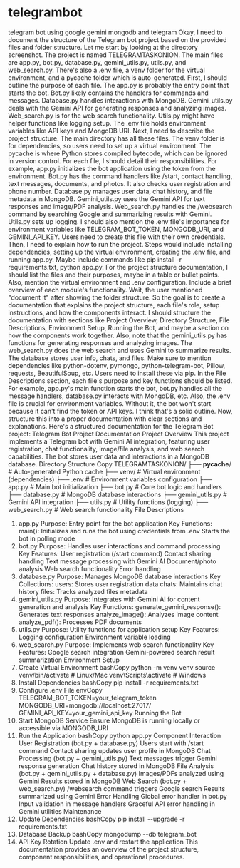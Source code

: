 # telegrambot
telegram bot using google gemini mongodb and telegram
Okay, I need to document the structure of the Telegram bot project based on the provided files and folder structure. Let me start by looking at the directory screenshot. The project is named TELEGRAMTASKONION. The main files are app.py, bot.py, database.py, gemini_utils.py, utils.py, and web_search.py. There's also a .env file, a venv folder for the virtual environment, and a pycache folder which is auto-generated.
First, I should outline the purpose of each file. The app.py is probably the entry point that starts the bot. Bot.py likely contains the handlers for commands and messages. Database.py handles interactions with MongoDB. Gemini_utils.py deals with the Gemini API for generating responses and analyzing images. Web_search.py is for the web search functionality. Utils.py might have helper functions like logging setup. The .env file holds environment variables like API keys and MongoDB URI.
Next, I need to describe the project structure. The main directory has all these files. The venv folder is for dependencies, so users need to set up a virtual environment. The pycache is where Python stores compiled bytecode, which can be ignored in version control.
For each file, I should detail their responsibilities. For example, app.py initializes the bot application using the token from the environment. Bot.py has the command handlers like /start, contact handling, text messages, documents, and photos. It also checks user registration and phone number. Database.py manages user data, chat history, and file metadata in MongoDB. Gemini_utils.py uses the Gemini API for text responses and image/PDF analysis. Web_search.py handles the /websearch command by searching Google and summarizing results with Gemini. Utils.py sets up logging.
I should also mention the .env file's importance for environment variables like TELEGRAM_BOT_TOKEN, MONGODB_URI, and GEMINI_API_KEY. Users need to create this file with their own credentials.
Then, I need to explain how to run the project. Steps would include installing dependencies, setting up the virtual environment, creating the .env file, and running app.py. Maybe include commands like pip install -r requirements.txt, python app.py.
For the project structure documentation, I should list the files and their purposes, maybe in a table or bullet points. Also, mention the virtual environment and .env configuration. Include a brief overview of each module's functionality.
Wait, the user mentioned "document it" after showing the folder structure. So the goal is to create a documentation that explains the project structure, each file's role, setup instructions, and how the components interact.
I should structure the documentation with sections like Project Overview, Directory Structure, File Descriptions, Environment Setup, Running the Bot, and maybe a section on how the components work together.
Also, note that the gemini_utils.py has functions for generating responses and analyzing images. The web_search.py does the web search and uses Gemini to summarize results. The database stores user info, chats, and files.
Make sure to mention dependencies like python-dotenv, pymongo, python-telegram-bot, Pillow, requests, BeautifulSoup, etc. Users need to install these via pip.
In the File Descriptions section, each file's purpose and key functions should be listed. For example, app.py's main function starts the bot, bot.py handles all the message handlers, database.py interacts with MongoDB, etc.
Also, the .env file is crucial for environment variables. Without it, the bot won't start because it can't find the token or API keys.
I think that's a solid outline. Now, structure this into a proper documentation with clear sections and explanations.
Here's a structured documentation for the Telegram Bot project:
Telegram Bot Project Documentation
Project Overview
This project implements a Telegram bot with Gemini AI integration, featuring user registration, chat functionality, image/file analysis, and web search capabilities. The bot stores user data and interactions in a MongoDB database.
Directory Structure
Copy
TELEGRAMTASKONION/
├── __pycache__/               # Auto-generated Python cache
├── venv/                      # Virtual environment (dependencies)
├── .env                       # Environment variables configuration
├── app.py                     # Main bot initialization
├── bot.py                     # Core bot logic and handlers
├── database.py                # MongoDB database interactions
├── gemini_utils.py            # Gemini API integration
├── utils.py                   # Utility functions (logging)
├── web_search.py              # Web search functionality
File Descriptions
1. app.py
Purpose: Entry point for the bot application
Key Functions:
main(): Initializes and runs the bot using credentials from .env
Starts the bot in polling mode
2. bot.py
Purpose: Handles user interactions and command processing
Key Features:
User registration (/start command)
Contact sharing handling
Text message processing with Gemini AI
Document/photo analysis
Web search functionality
Error handling
3. database.py
Purpose: Manages MongoDB database interactions
Key Collections:
users: Stores user registration data
chats: Maintains chat history
files: Tracks analyzed files metadata
4. gemini_utils.py
Purpose: Integrates with Gemini AI for content generation and analysis
Key Functions:
generate_gemini_response(): Generates text responses
analyze_image(): Analyzes image content
analyze_pdf(): Processes PDF documents
5. utils.py
Purpose: Utility functions for application setup
Key Features:
Logging configuration
Environment variable loading
6. web_search.py
Purpose: Implements web search functionality
Key Features:
Google search integration
Gemini-powered search result summarization
Environment Setup
1. Create Virtual Environment
bashCopy
python -m venv venv
source venv/bin/activate  # Linux/Mac
venv\Scripts\activate     # Windows
2. Install Dependencies
bashCopy
pip install -r requirements.txt
3. Configure .env File
envCopy
TELEGRAM_BOT_TOKEN=your_telegram_token
MONGODB_URI=mongodb://localhost:27017/
GEMINI_API_KEY=your_gemini_api_key
Running the Bot
1. Start MongoDB Service
Ensure MongoDB is running locally or accessible via MONGODB_URI
2. Run the Application
bashCopy
python app.py
Component Interaction
User Registration (bot.py + database.py)
Users start with /start command
Contact sharing updates user profile in MongoDB
Chat Processing (bot.py + gemini_utils.py)
Text messages trigger Gemini response generation
Chat history stored in MongoDB
File Analysis (bot.py + gemini_utils.py + database.py)
Images/PDFs analyzed using Gemini
Results stored in MongoDB
Web Search (bot.py + web_search.py)
/websearch command triggers Google search
Results summarized using Gemini
Error Handling
Global error handler in bot.py
Input validation in message handlers
Graceful API error handling in Gemini utilities
Maintenance
1. Update Dependencies
bashCopy
pip install --upgrade -r requirements.txt
2. Database Backup
bashCopy
mongodump --db telegram_bot
3. API Key Rotation
Update .env and restart the application
This documentation provides an overview of the project structure, component responsibilities, and operational procedures.
